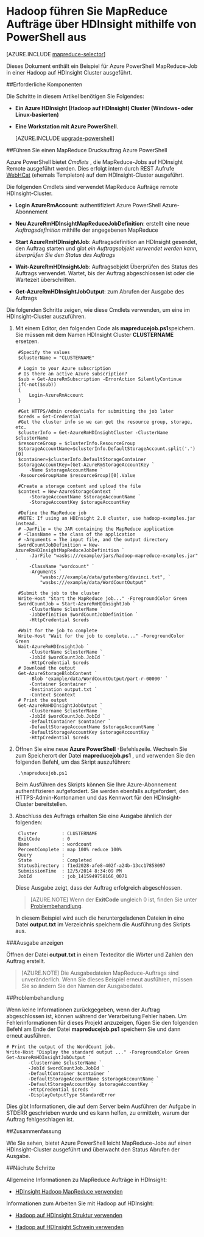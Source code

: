 <properties
   pageTitle="Hadoop MapReduce und PowerShell verwenden | Microsoft Azure"
   description="Dazu verwenden Sie PowerShell, MapReduce Aufträge Hadoop auf HDInsight auszuführen."
   services="hdinsight"
   documentationCenter=""
   authors="Blackmist"
   manager="jhubbard"
   editor="cgronlun"
    tags="azure-portal"/>

<tags
   ms.service="hdinsight"
   ms.devlang="na"
   ms.topic="article"
   ms.tgt_pltfrm="na"
   ms.workload="big-data"
   ms.date="08/29/2016"
   ms.author="larryfr"/>

# <a name="run-mapreduce-jobs-with-hadoop-on-hdinsight-using-powershell"></a>Hadoop führen Sie MapReduce Aufträge über HDInsight mithilfe von PowerShell aus

[AZURE.INCLUDE [mapreduce-selector](../../includes/hdinsight-selector-use-mapreduce.md)]

Dieses Dokument enthält ein Beispiel für Azure PowerShell MapReduce-Job in einer Hadoop auf HDInsight Cluster ausgeführt.

##<a id="prereq"></a>Erforderliche Komponenten

Die Schritte in diesem Artikel benötigen Sie Folgendes:

- **Ein Azure HDInsight (Hadoop auf HDInsight) Cluster (Windows- oder Linux-basierten)**

- **Eine Workstation mit Azure PowerShell**.

    [AZURE.INCLUDE [upgrade-powershell](../../includes/hdinsight-use-latest-powershell.md)]

##<a id="powershell"></a>Führen Sie einen MapReduce Druckauftrag Azure PowerShell

Azure PowerShell bietet *Cmdlets* , die MapReduce-Jobs auf HDInsight Remote ausgeführt werden. Dies erfolgt intern durch REST Aufrufe [WebHCat](https://cwiki.apache.org/confluence/display/Hive/WebHCat) (ehemals Templeton) auf dem HDInsight-Cluster ausgeführt.

Die folgenden Cmdlets sind verwendet MapReduce Aufträge remote HDInsight-Cluster.

* **Login AzureRmAccount**: authentifiziert Azure PowerShell Azure-Abonnement

* **Neu AzureRmHDInsightMapReduceJobDefinition**: erstellt eine neue *Auftragsdefinition* mithilfe der angegebenen MapReduce

* **Start AzureRmHDInsightJob**: Auftragsdefinition an HDInsight gesendet, den Auftrag starten und gibt *ein Auftragsobjekt verwendet werden kann, überprüfen Sie den Status des Auftrags*

* **Wait-AzureRmHDInsightJob**: Auftragsobjekt Überprüfen des Status des Auftrags verwendet. Wartet, bis der Auftrag abgeschlossen ist oder die Wartezeit überschritten.

* **Get-AzureRmHDInsightJobOutput**: zum Abrufen der Ausgabe des Auftrags

Die folgenden Schritte zeigen, wie diese Cmdlets verwenden, um eine im HDInsight-Cluster auszuführen.

1. Mit einem Editor, den folgenden Code als **mapreducejob.ps1**speichern. Sie müssen mit dem Namen HDInsight Cluster **CLUSTERNAME** ersetzen.

        #Specify the values
        $clusterName = "CLUSTERNAME"
                
        # Login to your Azure subscription
        # Is there an active Azure subscription?
        $sub = Get-AzureRmSubscription -ErrorAction SilentlyContinue
        if(-not($sub))
        {
            Login-AzureRmAccount
        }

        #Get HTTPS/Admin credentials for submitting the job later
        $creds = Get-Credential
        #Get the cluster info so we can get the resource group, storage, etc.
        $clusterInfo = Get-AzureRmHDInsightCluster -ClusterName $clusterName
        $resourceGroup = $clusterInfo.ResourceGroup
        $storageAccountName=$clusterInfo.DefaultStorageAccount.split('.')[0]
        $container=$clusterInfo.DefaultStorageContainer
        $storageAccountKey=(Get-AzureRmStorageAccountKey `
            -Name $storageAccountName `
        -ResourceGroupName $resourceGroup)[0].Value

        #Create a storage content and upload the file
        $context = New-AzureStorageContext `
            -StorageAccountName $storageAccountName `
            -StorageAccountKey $storageAccountKey
            
        #Define the MapReduce job
        #NOTE: If using an HDInsight 2.0 cluster, use hadoop-examples.jar instead.
        # -JarFile = the JAR containing the MapReduce application
        # -ClassName = the class of the application
        # -Arguments = The input file, and the output directory
        $wordCountJobDefinition = New-AzureRmHDInsightMapReduceJobDefinition `
            -JarFile "wasbs:///example/jars/hadoop-mapreduce-examples.jar" `
            -ClassName "wordcount" `
            -Arguments `
                "wasbs:///example/data/gutenberg/davinci.txt", `
                "wasbs:///example/data/WordCountOutput"

        #Submit the job to the cluster
        Write-Host "Start the MapReduce job..." -ForegroundColor Green
        $wordCountJob = Start-AzureRmHDInsightJob `
            -ClusterName $clusterName `
            -JobDefinition $wordCountJobDefinition `
            -HttpCredential $creds

        #Wait for the job to complete
        Write-Host "Wait for the job to complete..." -ForegroundColor Green
        Wait-AzureRmHDInsightJob `
            -ClusterName $clusterName `
            -JobId $wordCountJob.JobId `
            -HttpCredential $creds
        # Download the output
        Get-AzureStorageBlobContent `
            -Blob 'example/data/WordCountOutput/part-r-00000' `
            -Container $container `
            -Destination output.txt `
            -Context $context
        # Print the output
        Get-AzureRmHDInsightJobOutput `
            -Clustername $clusterName `
            -JobId $wordCountJob.JobId `
            -DefaultContainer $container `
            -DefaultStorageAccountName $storageAccountName `
            -DefaultStorageAccountKey $storageAccountKey `
            -HttpCredential $creds
            
2. Öffnen Sie eine neue **Azure PowerShell** -Befehlszeile. Wechseln Sie zum Speicherort der Datei **mapreducejob.ps1** , und verwenden Sie den folgenden Befehl, um das Skript auszuführen:

        .\mapreducejob.ps1
    
    Beim Ausführen des Skripts können Sie Ihre Azure-Abonnement authentifizieren aufgefordert. Sie werden ebenfalls aufgefordert, den HTTPS-Admin-Kontonamen und das Kennwort für den HDInsight-Cluster bereitstellen.

3. Abschluss des Auftrags erhalten Sie eine Ausgabe ähnlich der folgenden:

        Cluster         : CLUSTERNAME
        ExitCode        : 0
        Name            : wordcount
        PercentComplete : map 100% reduce 100%
        Query           :
        State           : Completed
        StatusDirectory : f1ed2028-afe8-402f-a24b-13cc17858097
        SubmissionTime  : 12/5/2014 8:34:09 PM
        JobId           : job_1415949758166_0071

    Diese Ausgabe zeigt, dass der Auftrag erfolgreich abgeschlossen.

    > [AZURE.NOTE] Wenn der **ExitCode** ungleich 0 ist, finden Sie unter [Problembehandlung](#troubleshooting).

    In diesem Beispiel wird auch die heruntergeladenen Dateien in eine Datei **output.txt** im Verzeichnis speichern die Ausführung des Skripts aus.

###<a name="view-output"></a>Ausgabe anzeigen

Öffnen der Datei **output.txt** in einem Texteditor die Wörter und Zahlen den Auftrag erstellt.

> [AZURE.NOTE] Die Ausgabedateien MapReduce-Auftrags sind unveränderlich. Wenn Sie dieses Beispiel erneut ausführen, müssen Sie so ändern Sie den Namen der Ausgabedatei.

##<a id="troubleshooting"></a>Problembehandlung

Wenn keine Informationen zurückgegeben, wenn der Auftrag abgeschlossen ist, können während der Verarbeitung Fehler haben. Um Fehlerinformationen für dieses Projekt anzuzeigen, fügen Sie den folgenden Befehl am Ende der Datei **mapreducejob.ps1** speichern Sie und dann erneut ausführen.

    # Print the output of the WordCount job.
    Write-Host "Display the standard output ..." -ForegroundColor Green
    Get-AzureRmHDInsightJobOutput `
            -Clustername $clusterName `
            -JobId $wordCountJob.JobId `
            -DefaultContainer $container `
            -DefaultStorageAccountName $storageAccountName `
            -DefaultStorageAccountKey $storageAccountKey `
            -HttpCredential $creds `
            -DisplayOutputType StandardError

Dies gibt Informationen, die auf dem Server beim Ausführen der Aufgabe in STDERR geschrieben wurde und es kann helfen, zu ermitteln, warum der Auftrag fehlgeschlagen ist.

##<a id="summary"></a>Zusammenfassung

Wie Sie sehen, bietet Azure PowerShell leicht MapReduce-Jobs auf einen HDInsight-Cluster ausgeführt und überwacht den Status Abrufen der Ausgabe.

##<a id="nextsteps"></a>Nächste Schritte

Allgemeine Informationen zu MapReduce Aufträge in HDInsight:

* [HDInsight Hadoop MapReduce verwenden](hdinsight-use-mapreduce.md)

Informationen zum Arbeiten Sie mit Hadoop auf HDInsight:

* [Hadoop auf HDInsight Struktur verwenden](hdinsight-use-hive.md)

* [Hadoop auf HDInsight Schwein verwenden](hdinsight-use-pig.md)
